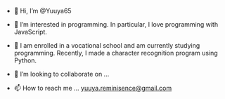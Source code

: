 - 👋 Hi, I’m @Yuuya65
- 👀 I’m interested in programming. In particular, I love programming with JavaScript.

- 🌱 I am enrolled in a vocational school and am currently studying programming. Recently, I made a character recognition program using Python.
- 💞️ I’m looking to collaborate on ...
- 📫 How to reach me ... yuuya.reminisence@gmail.com

<!---
Yuuya65/Yuuya65 is a ✨ special ✨ repository because its `README.md` (this file) appears on your GitHub profile.
You can click the Preview link to take a look at your changes.
--->
